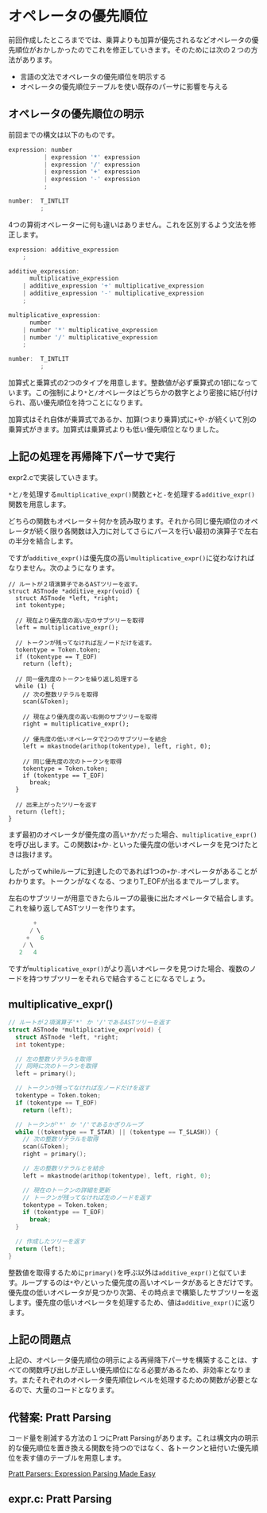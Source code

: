 # オペレータの優先順位

前回作成したところまででは、乗算よりも加算が優先されるなどオペレータの優先順位がおかしかったのでこれを修正していきます。そのためには次の２つの方法があります。

- 言語の文法でオペレータの優先順位を明示する
- オペレータの優先順位テーブルを使い既存のパーサに影響を与える

## オペレータの優先順位の明示

前回までの構文は以下のものです。

```c
expression: number
          | expression '*' expression
          | expression '/' expression
          | expression '+' expression
          | expression '-' expression
          ;

number:  T_INTLIT
         ;
```

4つの算術オペレーターに何も違いはありません。これを区別するよう文法を修正します。

```c
expression: additive_expression
    ;

additive_expression:
      multiplicative_expression
    | additive_expression '+' multiplicative_expression
    | additive_expression '-' multiplicative_expression
    ;

multiplicative_expression:
      number
    | number '*' multiplicative_expression
    | number '/' multiplicative_expression
    ;

number:  T_INTLIT
         ;
```

加算式と乗算式の2つのタイプを用意します。整数値が必ず乗算式の1部になっています。この強制により`*`と`/`オペレータはどちらかの数字とより密接に結び付けられ、高い優先順位を持つことになります。

加算式はそれ自体が乗算式であるか、加算(つまり乗算)式に`+`や`-`が続くいて別の乗算式がきます。加算式は乗算式よりも低い優先順位となりました。

## 上記の処理を再帰降下パーサで実行

expr2.cで実装していきます。

`*`と`/`を処理する`multiplicative_expr()`関数と`+`と`-`を処理する`additive_expr()`関数を用意します。

どちらの関数もオペレータ＋何かを読み取ります。それから同じ優先順位のオペレータが続く限り各関数は入力に対してさらにパースを行い最初の演算子で左右の半分を結合します。

ですが`additive_expr()`は優先度の高い`multiplicative_expr()`に従わなければなりません。次のようになります。

```c:additive_expr()
// ルートが２項演算子であるASTツリーを返す。
struct ASTnode *additive_expr(void) {
  struct ASTnode *left, *right;
  int tokentype;

  // 現在より優先度の高い左のサブツリーを取得
  left = multiplicative_expr();

  // トークンが残ってなければ左ノードだけを返す。
  tokentype = Token.token;
  if (tokentype == T_EOF)
    return (left);

  // 同一優先度のトークンを繰り返し処理する
  while (1) {
    // 次の整数リテラルを取得
    scan(&Token);

    // 現在より優先度の高い右側のサブツリーを取得
    right = multiplicative_expr();

    // 優先度の低いオペレータで2つのサブツリーを結合
    left = mkastnode(arithop(tokentype), left, right, 0);

    // 同じ優先度の次のトークンを取得
    tokentype = Token.token;
    if (tokentype == T_EOF)
      break;
  }

  // 出来上がったツリーを返す
  return (left);
}
```

まず最初のオペレータが優先度の高い`*`か`/`だった場合、`multiplicative_expr()`を呼び出します。この関数は`+`か`-`といった優先度の低いオペレータを見つけたときは抜けます。

したがってwhileループに到達したのであれば1つの`+`か`-`オペレータがあることがわかります。トークンがなくなる、つまりT_EOFが出るまでループします。

左右のサブツリーが用意できたらループの最後に出たオペレータで結合します。これを繰り返してASTツリーを作ります。

```c
       +
      / \
     +   6
    / \
   2   4
```

ですが`multiplicative_expr()`がより高いオペレータを見つけた場合、複数のノードを持つサブツリーをそれらで結合することになるでしょう。

## multiplicative_expr()

```c
// ルートが２項演算子'*' か '/'であるASTツリーを返す
struct ASTnode *multiplicative_expr(void) {
  struct ASTnode *left, *right;
  int tokentype;

  // 左の整数リテラルを取得
  // 同時に次のトークンを取得
  left = primary();

  // トークンが残ってなければ左ノードだけを返す
  tokentype = Token.token;
  if (tokentype == T_EOF)
    return (left);

  // トークンが'*' か '/'であるかぎりループ
  while ((tokentype == T_STAR) || (tokentype == T_SLASH)) {
    // 次の整数リテラルを取得
    scan(&Token);
    right = primary();

    // 左の整数リテラルとを結合
    left = mkastnode(arithop(tokentype), left, right, 0);

    // 現在のトークンの詳細を更新
    // トークンが残ってなければ左のノードを返す
    tokentype = Token.token;
    if (tokentype == T_EOF)
      break;
  }

  // 作成したツリーを返す
  return (left);
}
```

整数値を取得するために`primary()`を呼ぶ以外は`additive_expr()`と似ています。ループするのは`*`や`/`といった優先度の高いオペレータがあるときだけです。優先度の低いオペレータが見つかり次第、その時点まで構築したサブツリーを返します。優先度の低いオペレータを処理するため、値は`additive_expr()`に返ります。

## 上記の問題点

上記の、オペレータ優先順位の明示による再帰降下パーサを構築することは、すべての関数呼び出しが正しい優先順位になる必要があるため、非効率となります。またそれぞれのオペレータ優先順位レベルを処理するための関数が必要となるので、大量のコードとなります。

## 代替案: Pratt Parsing

コード量を削減する方法の１つにPratt Parsingがあります。これは構文内の明示的な優先順位を置き換える関数を持つのではなく、各トークンと紐付いた優先順位を表す値のテーブルを用意します。

[Pratt Parsers: Expression Parsing Made Easy ](https://journal.stuffwithstuff.com/2011/03/19/pratt-parsers-expression-parsing-made-easy/)



## expr.c: Pratt Parsing
